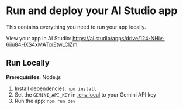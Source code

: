 <div align="center">

</div>

# Run and deploy your AI Studio app

This contains everything you need to run your app locally.

View your app in AI Studio: https://ai.studio/apps/drive/124-NHiv-6iiu84HXS4xMATcrEtw_ClZm

## Run Locally

**Prerequisites:**  Node.js


1. Install dependencies:
   `npm install`
2. Set the `GEMINI_API_KEY` in [.env.local](.env.local) to your Gemini API key
3. Run the app:
   `npm run dev`
